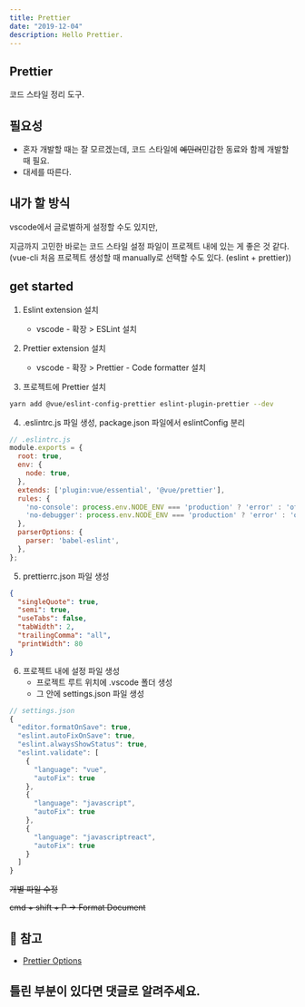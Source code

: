 ```yaml
---
title: Prettier
date: "2019-12-04"
description: Hello Prettier.
---
```


## Prettier

코드 스타일 정리 도구.


## 필요성

- 혼자 개발할 때는 잘 모르겠는데, 코드 스타일에 ~~예민러~~민감한 동료와 함께 개발할 때 필요.
- 대세를 따른다.


## 내가 할 방식

vscode에서 글로벌하게 설정할 수도 있지만,

지금까지 고민한 바로는 코드 스타일 설정 파일이 프로젝트 내에 있는 게 좋은 것 같다.
(vue-cli 처음 프로젝트 생성할 때 manually로 선택할 수도 있다. (eslint + prettier))


## get started 

1. Eslint extension 설치
    - vscode - 확장 >  ESLint 설치

2. Prettier extension 설치
    - vscode - 확장 >  Prettier - Code formatter 설치


3. 프로젝트에 Prettier 설치

```bash
yarn add @vue/eslint-config-prettier eslint-plugin-prettier --dev
```


4. .eslintrc.js 파일 생성, package.json 파일에서 eslintConfig 분리

```js
// .eslintrc.js
module.exports = {
  root: true,
  env: {
    node: true,
  },
  extends: ['plugin:vue/essential', '@vue/prettier'],
  rules: {
    'no-console': process.env.NODE_ENV === 'production' ? 'error' : 'off',
    'no-debugger': process.env.NODE_ENV === 'production' ? 'error' : 'off',
  },
  parserOptions: {
    parser: 'babel-eslint',
  },
};
```


5. prettierrc.json 파일 생성

```json
{
  "singleQuote": true,
  "semi": true,
  "useTabs": false,
  "tabWidth": 2,
  "trailingComma": "all",
  "printWidth": 80
}
```


6. 프로젝트 내에 설정 파일 생성
    - 프로젝트 루트 위치에 .vscode 폴더 생성
    - 그 안에 settings.json 파일 생성
```js
// settings.json
{
  "editor.formatOnSave": true,
  "eslint.autoFixOnSave": true,
  "eslint.alwaysShowStatus": true,
  "eslint.validate": [
    {
      "language": "vue",
      "autoFix": true
    },
    {
      "language": "javascript",
      "autoFix": true
    },
    {
      "language": "javascriptreact",
      "autoFix": true
    }
  ]
}

```


~~개별 파일 수정~~

~~cmd + shift + P -> Format Document~~




## 🔗 참고  
- [Prettier Options](https://prettier.io/docs/en/options.html)

## 틀린 부분이 있다면 댓글로 알려주세요. 
